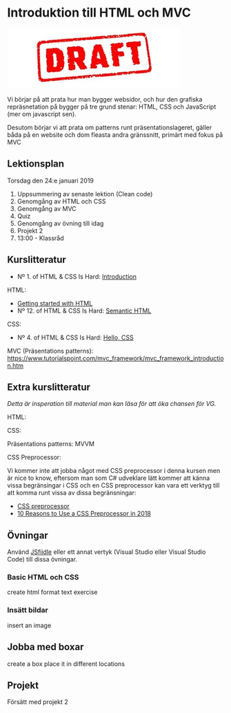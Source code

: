 # Introduktion till HTML och MVC

![Draft](draft.jpg)

Vi börjar på att prata hur man bygger websidor, och hur den grafiska repräsnetation på bygger på tre grund stenar: HTML, CSS och JavaScript (mer om javascript sen).

Desutom börjar vi att prata om patterns runt präsentationslageret, gäller båda på en website och dom fleasta andra gränssnitt, primärt med fokus på MVC

## Lektionsplan
Torsdag den 24:e januari 2019
1. Uppsummering av senaste lektion (Clean code)
2. Genomgång av HTML och CSS
3. Genomgång av MVC
4. Quiz
5. Genomgång av övning till idag
6. Projekt 2
7. 13:00 - Klassråd


## Kurslitteratur

* Nº 1. of HTML & CSS Is Hard: [Introduction](https://internetingishard.com/html-and-css/introduction/)

HTML:
* [Getting started with HTML](https://developer.mozilla.org/en-US/docs/Learn/HTML/Introduction_to_HTML/Getting_started)
* Nº 12. of HTML & CSS Is Hard: [Semantic HTML](https://internetingishard.com/html-and-css/semantic-html/)

CSS:
* Nº 4. of HTML & CSS Is Hard: [Hello, CSS](https://internetingishard.com/html-and-css/hello-css/)

MVC (Präsentations patterns):
https://www.tutorialspoint.com/mvc_framework/mvc_framework_introduction.htm

## Extra kurslitteratur
*Detta är insperation till material man kan läsa för att öka chansen för VG.*

HTML:

CSS:

Präsentations patterns:
MVVM

CSS Preprocessor:

Vi kommer inte att jobba något med CSS preprocessor i denna kursen men är nice to know, eftersom man som C# udveklare lätt kommer att känna vissa begränsingar i CSS och en CSS preprocessor kan vara ett verktyg till att komma runt vissa av dissa begränsningar:
* [CSS preprocessor](https://developer.mozilla.org/en-US/docs/Glossary/CSS_preprocessor)
* [10 Reasons to Use a CSS Preprocessor in 2018](https://raygun.com/blog/10-reasons-css-preprocessor/)

## Övningar
Använd [JSfiidle](https://jsfiddle.net/) eller ett annat vertyk (Visual Studio eller Visual Studio Code) till dissa övningar.
### Basic HTML och CSS
create html format text exercise
### Insätt bildar
insert an image
## Jobba med boxar
create a box place it in different locations

## Projekt
Försätt med projekt 2